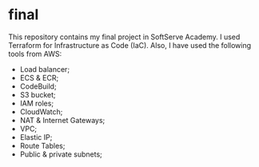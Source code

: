 # final

This repository contains my final project in SoftServe Academy. 
I used Terraform for Infrastructure as Code (IaC).
Also, I have used the following tools from AWS:

  - Load balancer;
  - ECS & ECR;
  - CodeBuild;
  - S3 bucket;
  - IAM roles;
  - CloudWatch;
  - NAT & Internet Gateways;
  - VPC;
  - Elastic IP;
  - Route Tables; 
  - Public & private subnets;
